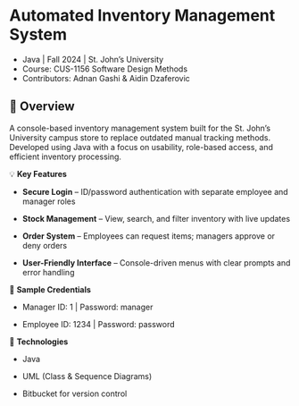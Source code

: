 # **Automated Inventory Management System**
- Java | Fall 2024 | St. John’s University
- Course: CUS-1156 Software Design Methods
- Contributors: Adnan Gashi & Aidin Dzaferovic

## 📌 **Overview**

A console-based inventory management system built for the St. John’s University campus store to replace outdated manual tracking methods. Developed using Java with a focus on usability, role-based access, and efficient inventory processing.

💡 **Key Features**

- **Secure Login** – ID/password authentication with separate employee and manager roles

- **Stock Management** – View, search, and filter inventory with live updates

- **Order System** – Employees can request items; managers approve or deny orders

- **User-Friendly Interface** – Console-driven menus with clear prompts and error handling

🔐 **Sample Credentials**

- Manager ID: 1 | Password: manager

- Employee ID: 1234 | Password: password

🧰 **Technologies**

- Java

- UML (Class & Sequence Diagrams)

- Bitbucket for version control

